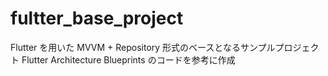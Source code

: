 # fultter_base_project

Flutter を用いた MVVM + Repository 形式のベースとなるサンプルプロジェクト
Flutter Architecture Blueprints のコードを参考に作成
